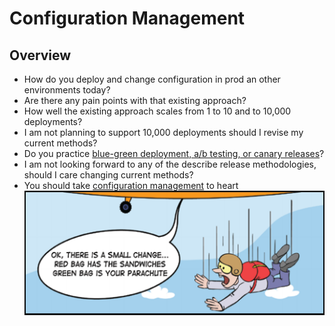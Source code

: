 # Configuration Management

## Overview

* How do you deploy and change configuration in prod an other environments today?
* Are there any pain points with that existing approach?
* How well the existing approach scales from 1 to 10 and to 10,000 deployments?
* I am not planning to support 10,000 deployments should I revise my current methods?
* Do you practice [blue-green deployment, a/b testing, or canary releases](http://blog.christianposta.com/deploy/blue-green-deployments-a-b-testing-and-canary-releases/)?
* I am not looking forward to any of the describe release methodologies, should I care changing current methods?
* You should take [configuration management](https://www.upguard.com/blog/5-configuration-management-boss) to heart
![change-management](../images/chapter-05/change-management-comic.png)